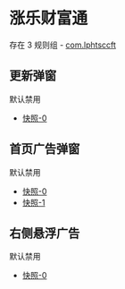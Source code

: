 # 涨乐财富通

存在 3 规则组 - [com.lphtsccft](/src/apps/com.lphtsccft.ts)

## 更新弹窗

默认禁用

- [快照-0](https://i.gkd.li/import/12699308)

## 首页广告弹窗

默认禁用

- [快照-0](https://i.gkd.li/import/12646899)
- [快照-1](https://i.gkd.li/import/12646925)

## 右侧悬浮广告

默认禁用

- [快照-0](https://i.gkd.li/import/12892821)
